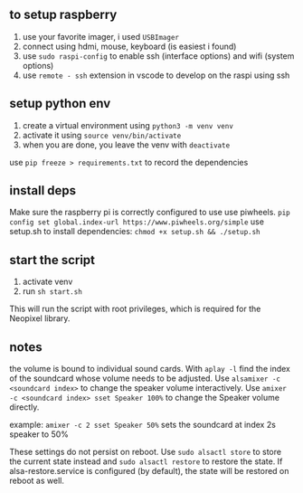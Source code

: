 

## to setup raspberry

1. use your favorite imager, i used `USBImager`
2. connect using hdmi, mouse, keyboard (is easiest i found)
3. use `sudo raspi-config` to enable ssh (interface options) and wifi (system options)
4. use `remote - ssh` extension in vscode to develop on the raspi using ssh

## setup python env

1. create a virtual environment using `python3 -m venv venv`
2. activate it using `source venv/bin/activate`
4. when you are done, you leave the venv with `deactivate`

use `pip freeze > requirements.txt` to record the dependencies

## install deps
Make sure the raspberry pi is correctly configured to use use piwheels.
`pip config set global.index-url https://www.piwheels.org/simple`
use setup.sh to install dependencies: `chmod +x setup.sh && ./setup.sh`

## start the script
1) activate venv
2) run `sh start.sh`

This will run the script with root privileges, which is required for the Neopixel library.

## notes

the volume is bound to individual sound cards. With `aplay -l` find the index of the soundcard whose volume needs to be adjusted.
Use `alsamixer -c <soundcard index>` to change the speaker volume interactively.
Use `amixer -c <soundcard index> sset Speaker 100%` to change the Speaker volume directly.

example:
`amixer -c 2 sset Speaker 50%` sets the soundcard at index 2s speaker to 50%

These settings do not persist on reboot. Use `sudo alsactl store` to store the current state instead and `sudo alsactl restore` to restore the state.
If alsa-restore.service is configured (by default), the state will be restored on reboot as well.

